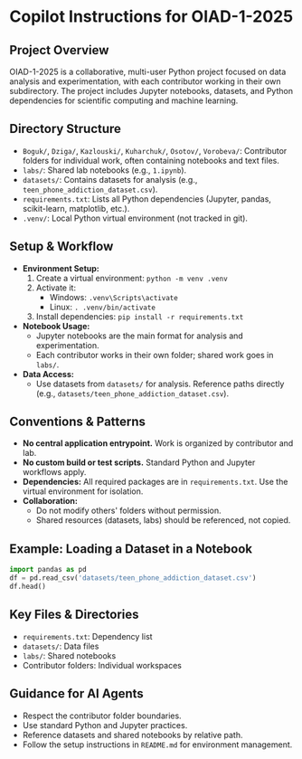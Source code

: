 # Copilot Instructions for OIAD-1-2025

## Project Overview
OIAD-1-2025 is a collaborative, multi-user Python project focused on data analysis and experimentation, with each contributor working in their own subdirectory. The project includes Jupyter notebooks, datasets, and Python dependencies for scientific computing and machine learning.

## Directory Structure
- `Boguk/`, `Dziga/`, `Kazlouski/`, `Kuharchuk/`, `Osotov/`, `Vorobeva/`: Contributor folders for individual work, often containing notebooks and text files.
- `labs/`: Shared lab notebooks (e.g., `1.ipynb`).
- `datasets/`: Contains datasets for analysis (e.g., `teen_phone_addiction_dataset.csv`).
- `requirements.txt`: Lists all Python dependencies (Jupyter, pandas, scikit-learn, matplotlib, etc.).
- `.venv/`: Local Python virtual environment (not tracked in git).

## Setup & Workflow
- **Environment Setup:**
  1. Create a virtual environment: `python -m venv .venv`
  2. Activate it:
     - Windows: `.venv\Scripts\activate`
     - Linux: `. .venv/bin/activate`
  3. Install dependencies: `pip install -r requirements.txt`
- **Notebook Usage:**
  - Jupyter notebooks are the main format for analysis and experimentation.
  - Each contributor works in their own folder; shared work goes in `labs/`.
- **Data Access:**
  - Use datasets from `datasets/` for analysis. Reference paths directly (e.g., `datasets/teen_phone_addiction_dataset.csv`).

## Conventions & Patterns
- **No central application entrypoint.** Work is organized by contributor and lab.
- **No custom build or test scripts.** Standard Python and Jupyter workflows apply.
- **Dependencies:** All required packages are in `requirements.txt`. Use the virtual environment for isolation.
- **Collaboration:**
  - Do not modify others' folders without permission.
  - Shared resources (datasets, labs) should be referenced, not copied.

## Example: Loading a Dataset in a Notebook
```python
import pandas as pd
df = pd.read_csv('datasets/teen_phone_addiction_dataset.csv')
df.head()
```

## Key Files & Directories
- `requirements.txt`: Dependency list
- `datasets/`: Data files
- `labs/`: Shared notebooks
- Contributor folders: Individual workspaces

## Guidance for AI Agents
- Respect the contributor folder boundaries.
- Use standard Python and Jupyter practices.
- Reference datasets and shared notebooks by relative path.
- Follow the setup instructions in `README.md` for environment management.
